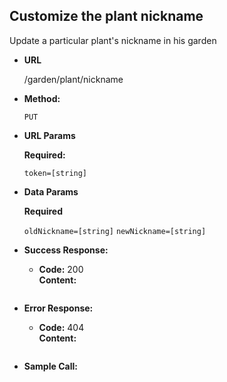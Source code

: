 **Customize the plant nickname**
----
  Update a particular plant's nickname in his garden

* **URL**

  /garden/plant/nickname

* **Method:**

  `PUT`
  
*  **URL Params**

   **Required:**  
  
   `token=[string]` 

* **Data Params**

  **Required**

  `oldNickname=[string]`
  `newNickname=[string]`

* **Success Response:**

  * **Code:** 200 <br />
    **Content:** 
    ```javascript

    ```
 
* **Error Response:**

  * **Code:** 404 <br />
    **Content:** 
    ```javascript
    ```

* **Sample Call:**

  ```bash
  ```

